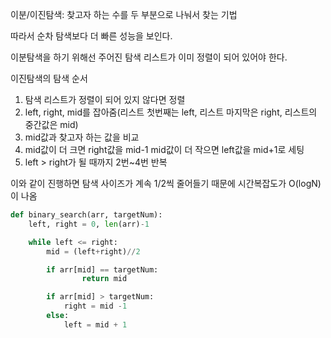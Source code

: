 이분/이진탐색: 찾고자 하는 수를 두 부분으로 나눠서 찾는 기법

따라서 순차 탐색보다 더 빠른 성능을 보인다.

이분탐색을 하기 위해선 주어진 탐색 리스트가 이미 정렬이 되어 있어야 한다.

이진탐색의 탐색 순서

1. 탐색 리스트가 정렬이 되어 있지 않다면 정렬
2. left, right, mid를 잡아줌(리스트 첫번째는 left, 리스트 마지막은 right, 리스트의 중간값은 mid)
3. mid값과 찾고자 하는 값을 비교
4. mid값이 더 크면 right값을 mid-1
   mid값이 더 작으면 left값을 mid+1로 세팅
5. left > right가 될 때까지 2번~4번 반복

이와 같이 진행하면 탐색 사이즈가 계속 1/2씩 줄어들기 때문에 시간복잡도가 O(logN)이 나옴

```python
def binary_search(arr, targetNum):
	left, right = 0, len(arr)-1

	while left <= right:
		mid = (left+right)//2

		if arr[mid] == targetNum:
				return mid

		if arr[mid] > targetNum:
			right = mid -1
		else:
			left = mid + 1
```
